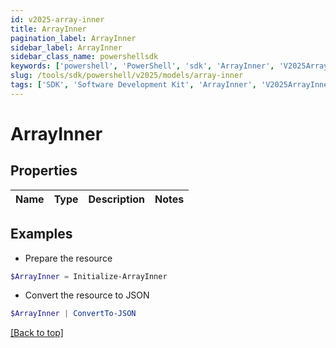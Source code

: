 ```yaml
---
id: v2025-array-inner
title: ArrayInner
pagination_label: ArrayInner
sidebar_label: ArrayInner
sidebar_class_name: powershellsdk
keywords: ['powershell', 'PowerShell', 'sdk', 'ArrayInner', 'V2025ArrayInner'] 
slug: /tools/sdk/powershell/v2025/models/array-inner
tags: ['SDK', 'Software Development Kit', 'ArrayInner', 'V2025ArrayInner']
---
```



# ArrayInner

## Properties

Name | Type | Description | Notes
------------ | ------------- | ------------- | -------------

## Examples

- Prepare the resource
```powershell
$ArrayInner = Initialize-ArrayInner 
```

- Convert the resource to JSON
```powershell
$ArrayInner | ConvertTo-JSON
```


[[Back to top]](#) 

